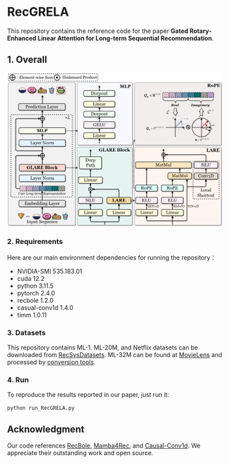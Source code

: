 # RecGRELA

This repository contains the reference code for the paper **Gated Rotary-Enhanced Linear Attention for Long-term Sequential Recommendation**.

## 1. Overall

<p align="center">
    <img src="img/RecGRELA.png" alt="overview_of_tim4rec"/>
  </p>

### 2. Requirements

Here are our main environment dependencies for running the repository：
- NVIDIA-SMI 535.183.01
- cuda 12.2
- python 3.11.5
- pytorch 2.4.0
- recbole 1.2.0
- casual-conv1d 1.4.0
- timm 1.0.11

### 3. Datasets

This repository contains ML-1. ML-20M, and Netflix datasets can be downloaded from [RecSysDatasets](https://github.com/RUCAIBox/RecSysDatasets). ML-32M can be found at [MovieLens](https://grouplens.org/datasets/movielens/) and processed by [conversion tools](https://github.com/RUCAIBox/RecDatasets/tree/master/conversion_tools).

### 4. Run

To reproduce the results reported in our paper, just run it:
```
python run_RecGRELA.py
```

## Acknowledgment

Our code references [RecBole](https://github.com/RUCAIBox/RecBole), [Mamba4Rec](https://github.com/chengkai-liu/Mamba4Rec), and [Causal-Conv1d](https://github.com/Dao-AILab/causal-conv1d). We appreciate their outstanding work and open source. 
